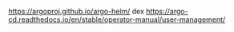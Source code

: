 https://argoproj.github.io/argo-helm/
dex
https://argo-cd.readthedocs.io/en/stable/operator-manual/user-management/